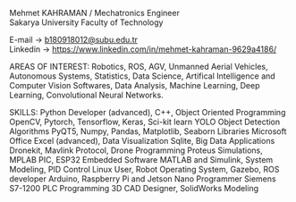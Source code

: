 Mehmet KAHRAMAN / Mechatronics Engineer  
Sakarya University Faculty of Technology

E-mail -> b180918012@subu.edu.tr  
Linkedin -> https://www.linkedin.com/in/mehmet-kahraman-9629a4186/

AREAS OF INTEREST:
Robotics, ROS, AGV, Unmanned Aerial Vehicles, Autonomous Systems,
Statistics, Data Science, Artifical Intelligence and Computer Vision Softwares,
Data Analysis, Machine Learning, Deep Learning, Convolutional Neural Networks.

SKILLS:
Python Developer (advanced), C++, Object Oriented Programming
OpenCV, Pytorch, Tensorflow, Keras, Sci-kit learn
YOLO Object Detection Algorithms
PyQT5, Numpy, Pandas, Matplotlib, Seaborn Libraries
Microsoft Office Excel (advanced), Data Visualization
Sqlite, Big Data Applications
Dronekit, Mavlink Protocol, Drone Programming
Proteus Simulations, MPLAB PIC, ESP32 Embedded Software
MATLAB and Simulink, System Modeling, PID Control
Linux User, Robot Operating System, Gazebo, ROS developer
Arduino, Raspberry Pi and Jetson Nano Programmer
Siemens S7-1200 PLC Programming
3D CAD Designer, SolidWorks Modeling
